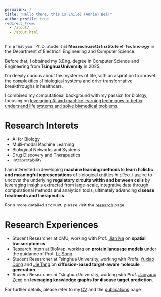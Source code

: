 ```yaml
---
permalink: /
title: "Hello there, this is Zhilei (Annie) Bei!"
author_profile: true
redirect_from: 
  - /about/
  - /about.html
---
```


<!-- I'm a senior undergraduate at **Tsinghua University** in China, majoring in **Computer Science and Engineering**. -->
I'm a first year Ph.D. student at **Massachusetts Institute of Technology** in the Department of Electrical Engineering and Computer Science. 

Before that, I obtained my B.Eng. degree in Computer Science and Engineering from **Tsinghua University** in 2025.

I’m deeply curious about the mysteries of life, with an aspiration to unravel the complexities of biological systems and drive transformative breakthroughs in healthcare.

I combined my computational background with my passion for biology, focusing on <u>leveraging AI and machine learning techniques to better understand life systems and solve biomedical problems</u>.

Research Interets
======

- AI for Biology
- Multi-modal Machine Learning
- Biological Networks and Systems
- Drug Discovery and Therapuetics
- Interpretability

I am interested in developing **machine learning methods** to **learn holistic and meaningful representations** of biological entities <i>in silico</i>. I aspire to uncover the underlying **regulatory circuits within and between cells** by leveraging insights extracted from large-scale, integrative data through computational methods and analytical tools, ultimately advancing **disease treatments and therapeutics**.

For a more detailed account, please visit the [research](https://zhileibei.github.io/research) page.

Research Experiences
======

- Student Researcher at CMU, working with Prof. [Jian Ma](https://www.cs.cmu.edu/~jianma/) on **spatial transcriptomics**.
- Research Intern at [BioMap](https://www.biomap.com/en/), working on **protein language models** under the guidance of Prof. [Le Song](https://mbzuai.ac.ae/study/faculty/professor-le-song/).
- Student Researcher at Tsinghua University, working with Profs. [Yuxiao Dong](https://keg.cs.tsinghua.edu.cn/yuxiao/) and [Jie Tang](https://keg.cs.tsinghua.edu.cn/jietang/) on **diffusion-based target-aware molecule generation**.
- Student Researcher at Tsinghua University, working with Prof. [Jianyang Zeng](https://en.westlake.edu.cn/faculty/jianyang-zeng.html) on **leveraging knowledge graphs for disease target prediction**.

For further details, please refer to my [CV](../files/Resume.pdf) and the [publications](https://zhileibei.github.io/publications) page.